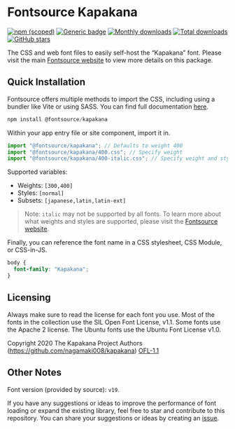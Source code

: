 # Fontsource Kapakana

[![npm (scoped)](https://img.shields.io/npm/v/@fontsource/kapakana?color=brightgreen)](https://www.npmjs.com/package/@fontsource/kapakana) [![Generic badge](https://img.shields.io/badge/fontsource-passing-brightgreen)](https://github.com/fontsource/fontsource) [![Monthly downloads](https://badgen.net/npm/dm/@fontsource/kapakana)](https://github.com/fontsource/fontsource) [![Total downloads](https://badgen.net/npm/dt/@fontsource/kapakana)](https://github.com/fontsource/fontsource) [![GitHub stars](https://img.shields.io/github/stars/fontsource/fontsource.svg?style=social&label=Star)](https://github.com/fontsource/fontsource/stargazers)

The CSS and web font files to easily self-host the “Kapakana” font. Please visit the main [Fontsource website](https://fontsource.org/fonts/kapakana) to view more details on this package.

## Quick Installation

Fontsource offers multiple methods to import the CSS, including using a bundler like Vite or using SASS. You can find full documentation [here](https://fontsource.org/docs/getting-started/introduction).

```javascript
npm install @fontsource/kapakana
```

Within your app entry file or site component, import it in.

```javascript
import "@fontsource/kapakana"; // Defaults to weight 400
import "@fontsource/kapakana/400.css"; // Specify weight
import "@fontsource/kapakana/400-italic.css"; // Specify weight and style
```

Supported variables:
- Weights: `[300,400]`
- Styles: `[normal]`
- Subsets: `[japanese,latin,latin-ext]`

> Note: `italic` may not be supported by all fonts. To learn more about what weights and styles are supported, please visit the [Fontsource website](https://fontsource.org/fonts/kapakana).

Finally, you can reference the font name in a CSS stylesheet, CSS Module, or CSS-in-JS.

```css
body {
  font-family: "Kapakana";
}
```

## Licensing
Always make sure to read the license for each font you use. Most of the fonts in the collection use the SIL Open Font License, v1.1. Some fonts use the Apache 2 license. The Ubuntu fonts use the Ubuntu Font License v1.0.

Copyright 2020 The Kapakana Project Authors (https://github.com/nagamaki008/kapakana)
[OFL-1.1](https://openfontlicense.org)

## Other Notes
Font version (provided by source): `v19`.

If you have any suggestions or ideas to improve the performance of font loading or expand the existing library, feel free to star and contribute to this repository. You can share your suggestions or ideas by creating an [issue](https://github.com/fontsource/fontsource/issues).